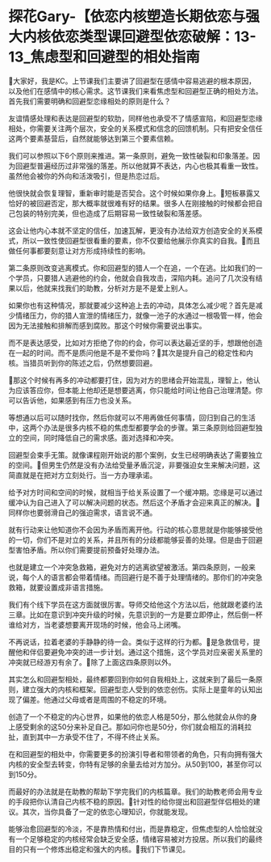 # 探花Gary-【依恋内核塑造长期依恋与强大内核依恋类型课回避型依恋破解：13-13_焦虑型和回避型的相处指南

🎼大家好，我是KC。上节课我们主要讲了回避型在感情中容易逃避的根本原因，以及他们在感情中的核心需求。这节课我们来看焦虑型和回避型正确的相处方法。首先我们需要明确和回避型恋缘相处的原则是什么？

友谊情感处理和表达是回避型的软肋，同样他也承受不了情感宣陷，和回避型恋缘相处，你需要关注两个层次，安全的关系模式和信念的回馈机制。只有把安全信任这两个要素基营后，自然就能够达到第三个要素信赖。

我们可以参照以下6个原则来推进。第一条原则，避免一致性破裂和印象落差。因为回避型普遍经历过非常强的落差。所以他就算不表达，内心也极其看重一致性。虽然他会被你的外向和活泼吸引，但是热恋过后。

他很快就会恢复理智，重新审时能是否契合。这个时候如果你身上。🎼短板暴露又恰好的被回避否定，那大概率就很难有好的结果。很多人在刚接触的时候都会把自己包装的特别完美，但也造成了后期容易一致性破裂和落差感。

这会让他内心本就不坚定的信任，加速瓦解，更没有办法给双方创造安全的关系模式，所以一致性使回避型很看重的要素，你不仅要给他展示你真实的自我。🎼而且做任何事都要刻意让对方形成持续性的影响。

第二条原则改变逃离模式。你和回避型的猎人一个在追，一个在逃。比如我们的一个学员，只要猎人逃避他的约会，他就会自我攻击，深陷内耗。追问了几次没有结果以后，他就来找我们的助教，分析对方是不是爱上别人。

如果你也有这种情况，那就要减少这种追上去的冲动，具体怎么减少呢？首先是减少情绪压力，你的猎人宣泄的情绪压力，就像一池子的水通过一根吸管一样，他会因为无法接触和排解而感到腐败。那这个时候你需要说出事实。

而不是表达感受，比如对方拒绝了你的约会，你可以表达最近坚的手，想跟他创造在一起的时间。而不是质问他是不是不爱你吗？🎼其次是提升自己的稳定性和内核。当猎员听到你的陈述之后，仍然想要回避。

🎼那这个时候有再多的冲动都要打住，因为对方的思绪会开始混乱，理智上，他认为应该答应你，但本能上他却还是想要逃离，你只能给时间让他自己治理清楚。你可以告诉他，如果感到有压力也没关系。

等想通以后可以随时找你，然后你就可以不用再做任何事情，回归到自己的生活中，这两个办法是很多内核不稳的焦虑型都要学会的步骤。第三条原则给回避型独立的空间，同时降低自己的需求感。面对选择和冲突。

回避型会束手无策。就像课程刚开始说的那个案例，女生已经明确表达了需要独立的空间。🎼但男生仍然是没有办法给受量矛盾沉淀，非要强迫女生来解决问题，这简直就是在把对方立刻处行。当一方办理承诺。

给予对方时间和空间的时候，就相当于给关系设置了一个缓冲期。恋缘是可以通过缓冲认为自己进入了可以解决问题的状态。然后这个矛盾才会迎来真正的解决。🎼同样你也要弱滑自己的强迫需求，语言说不通。

就有行动来让他知道你不会因为矛盾而离开他。行动的核心意思就是你能够接受他的一切，你们不是对立的关系，并且所有的分歧都能够妥善的处理。但是由于回避型害怕矛盾。所以你们需要提前预备好处理办法。

也就是建立一个冲突急救箱，避免对方的逃离欲望被激活。第四条原则，一般来说，每个人的语言都会带着情绪。而回避行是不善于处理情绪的。那你们的冲突急救箱，就要设置成非语言措施。

我们有个线下学员在这方面就很厉害。导师交给他这个方法以后，他就跟老婆约法三章。比如在意识到冲突升级的时候，先意识到的一方是要立即停止，然后倒一杯谁给对方，当老婆想要离开现场的时候，他会马上闭嘴。

不再说话，拉着老婆的手静静的待一会。类似于这样的行为都。🎼是急救信号，提醒他和伴侣要避免冲突的进一步计划。通过这个措施，这个学员对应亲密关系里的冲突就已经游刃有余了。🎼除了上面这四条原则以外。

其实怎么和回避型相处，最终都要回到你如何自我相处上，这就来到了最后一条原则，建立强大的内核和框架。回避型恋人受到的依恋创伤。实际上是童年的认知出现了偏差。他通过父母或者是周围的不稳定的环境。

创造了一个不稳定的内心世界，如果他的依恋人格是50分，那么他就会从你的身上感受剩余的这50分来补足自己。那如问你也是50分，你们就会相互的消耗拉扯，直到其中一方承受不住了，不得不终止关系。

在和回避型的相处中，你需要更多的扮演引导者和带领者的角色，只有向拥有强大内核的安全型去转变，你特有足够的余量去给对方加分。从50到100，甚至你可以到150分。

而最好的办法就是在助教的帮助下学完我们的内核篇章。我们的助教老师会用专业的手段把你认清自己内核不稳的原因。🎼针对性的给你提出和回避型伴侣相处的建议。其次，当你具备了一定的依恋心理知识，你就能发现。

能够治愈回避型的冷淡，不是靠热情和付出，而是靠稳定，但焦虑型的人恰恰就没有一个足够稳定的内核经常会缺乏安全感，情绪容易被对方投居。所以我们的最终目的只有一个修炼出稳定和强大的内核。🎼我们下节课见。

